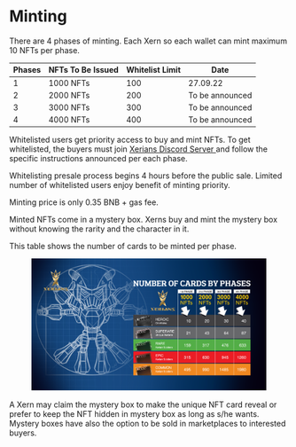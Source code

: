 # Minting

There are 4 phases of minting. Each Xern so each wallet can mint maximum 10 NFTs per phase.

| Phases | NFTs To Be Issued | Whitelist Limit | Date            |
| ------ | ----------------- | --------------- | --------------- |
| 1      | 1000 NFTs         | 100             | 27.09.22        |
| 2      | 2000 NFTs         | 200             | To be announced |
| 3      | 3000 NFTs         | 300             | To be announced |
| 4      | 4000 NFTs         | 400             | To be announced |

Whitelisted users get priority access to buy and mint NFTs. To get whitelisted, the buyers must join [Xerians Discord Server ](https://discord.gg/RJHppHD7yB)and follow the specific instructions announced per each phase.&#x20;

Whitelisting presale process begins 4 hours  before the public sale. Limited number of  whitelisted users enjoy benefit of minting priority.

Minting price  is only 0.35 BNB + gas fee.

Minted NFTs come in a mystery box. Xerns buy and mint the mystery box without knowing the rarity and the character in it.&#x20;

&#x20;This table shows the number of cards to be minted per phase.&#x20;

<figure><img src="../.gitbook/assets/TABLO (1).png" alt=""><figcaption></figcaption></figure>

A Xern may claim the mystery box to make the unique NFT card reveal or prefer to  keep the NFT hidden in mystery box as long as s/he wants. Mystery boxes have also the option to be sold in marketplaces to interested buyers.
